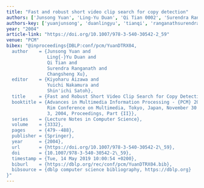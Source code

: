 ```yaml
---
title: "Fast and robust short video clip search for copy detection"
authors: ['Junsong Yuan', 'Ling-Yu Duan', 'Qi Tian 0002', 'Surendra Ranganath', 'Changsheng Xu']
authors-key: ['yuanjunsong', 'duanlingyu', 'tianqi', 'ranganathsurendra', 'xuchangsheng']
year: "2004"
article-link: "https://doi.org/10.1007/978-3-540-30542-2_59"
venue: "PCM"
bibex: "@inproceedings{DBLP:conf/pcm/YuanDTRX04,
  author    = {Junsong Yuan and
               Ling{-}Yu Duan and
               Qi Tian and
               Surendra Ranganath and
               Changsheng Xu},
  editor    = {Kiyoharu Aizawa and
               Yuichi Nakamura and
               Shin'ichi Satoh},
  title     = {Fast and Robust Short Video Clip Search for Copy Detection},
  booktitle = {Advances in Multimedia Information Processing - {PCM} 2004, 5th Pacific
               Rim Conference on Multimedia, Tokyo, Japan, November 30 - December
               3, 2004, Proceedings, Part {II}},
  series    = {Lecture Notes in Computer Science},
  volume    = {3332},
  pages     = {479--488},
  publisher = {Springer},
  year      = {2004},
  url       = {https://doi.org/10.1007/978-3-540-30542-2\_59},
  doi       = {10.1007/978-3-540-30542-2\_59},
  timestamp = {Tue, 14 May 2019 10:00:54 +0200},
  biburl    = {https://dblp.org/rec/conf/pcm/YuanDTRX04.bib},
  bibsource = {dblp computer science bibliography, https://dblp.org}
}"
---
```


